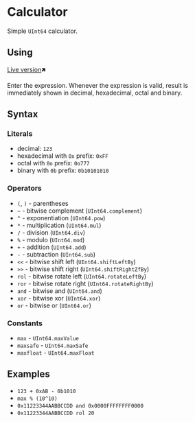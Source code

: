 # Calculator

Simple `UInt64` calculator.

## Using

[Live version](https://www.markuslaire.com/github/elm-uint64/Calculator)🢅

Enter the expression. Whenever the expression is valid, result is immediately shown in decimal, hexadecimal, octal and binary.

## Syntax

### Literals

- decimal: `123`
- hexadecimal with `0x` prefix: `0xFF`
- octal with `0o` prefix: `0o777`
- binary with `0b` prefix: `0b10101010`

### Operators

- `(`, `)` - parentheses
- `~` - bitwise complement (`UInt64.complement`)
- `^` - exponentiation (`UInt64.pow`)
- `*` - multiplication (`UInt64.mul`)
- `/` - division (`UInt64.div`)
- `%` - modulo (`UInt64.mod`)
- `+` - addition (`UInt64.add`)
- `-` - subtraction (`UInt64.sub`)
- `<<` - bitwise shift left (`UInt64.shiftLeftBy`)
- `>>` - bitwise shift right (`UInt64.shiftRightZfBy`)
- `rol` - bitwise rotate left (`UInt64.rotateLeftBy`)
- `ror` - bitwise rotate right (`UInt64.rotateRightBy`)
- `and` - bitwise and (`UInt64.and`)
- `xor` - bitwise xor (`UInt64.xor`)
- `or` - bitwise or (`UInt64.or`)

### Constants

- `max` - `UInt64.maxValue`
- `maxsafe` - `UInt64.maxSafe`
- `maxfloat` - `UInt64.maxFloat`

## Examples

- `123 + 0xAB - 0b1010`
- `max % (10^10)`
- `0x11223344AABBCCDD and 0x0000FFFFFFFF0000`
- `0x11223344AABBCCDD rol 20`
